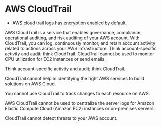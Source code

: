 # AWS CloudTrail

- AWS cloud trail logs has encryption enabled by default.

AWS CloudTrail is a service that enables governance, compliance, operational auditing, and risk auditing of your AWS account. With CloudTrail, you can log, continuously monitor, and retain account activity related to actions across your AWS infrastructure. Think account-specific activity and audit; think CloudTrail. CloudTrail cannot be used to monitor CPU utilization for EC2 instances or send emails.

Think account-specific activity and audit; think CloudTrail.

CloudTrail cannot help in identifying the right AWS services to build solutions on AWS Cloud.

You cannot use CloudTrail to track changes to each resource on AWS.

AWS CloudTrail cannot be used to centralize the server logs for Amazon Elastic Compute Cloud (Amazon EC2) instances or on-premises servers.

CloudTrail cannot detect threats to your AWS account.
